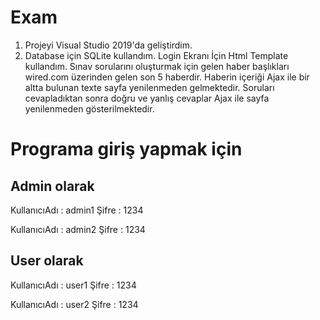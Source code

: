 # Exam

1. Projeyi Visual Studio 2019'da geliştirdim.
2. Database için SQLite kullandım.
Login Ekranı İçin Html Template kullandım.
Sınav sorularını oluşturmak için gelen haber başlıkları wired.com üzerinden gelen son 5 haberdir.
Haberin içeriği Ajax ile bir altta bulunan texte sayfa yenilenmeden gelmektedir.
Soruları cevapladıktan sonra doğru ve yanlış cevaplar Ajax ile sayfa yenilenmeden gösterilmektedir.


# Programa giriş yapmak için
## Admin olarak

KullanıcıAdı : admin1
Şifre : 1234

KullanıcıAdı : admin2
Şifre : 1234
## User olarak
KullanıcıAdı : user1
Şifre : 1234

KullanıcıAdı : user2 
Şifre : 1234
